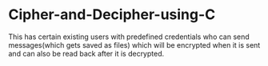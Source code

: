 # Cipher-and-Decipher-using-C
This has certain existing users with predefined credentials who can send messages(which gets saved as files) which will be encrypted when it is sent and can also be read back after it is decrypted. 
